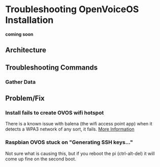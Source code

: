 # Troubleshooting OpenVoiceOS Installation
**coming soon**

## Architecture

## Troubleshooting Commands

### Gather Data

## Problem/Fix
### Install fails to create OVOS wifi hotspot 
There is a known issue with balena (the wifi access point app) when it detects a WPA3 network of any sort, it fails.
[More Information](https://github.com/balena-os/wifi-connect/issues/416)

### Raspbian OVOS stuck on "Generating SSH keys..."
Not sure what is causing this, but if you reboot the pi (ctrl-alt-del) it will come up fine on the second boot.